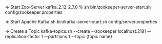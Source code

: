 => Start Zoo-Server
kafka_2.12-2.7.0 % sh bin/zookeeper-server-start.sh config/zookeeper.properties

=> Start Apache Kafka
sh bin/kafka-server-start.sh config/server.properties

=> Create a Topic
kafka-topics.sh --create --zookeeper localhost:2181 --replication-factor 1 --partitions 1 --topic {topic name}
